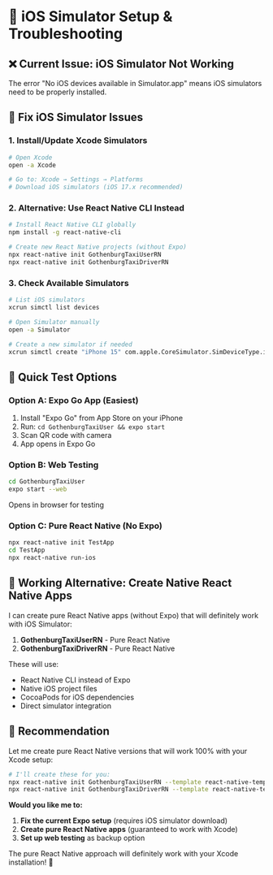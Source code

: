 # 🚖 iOS Simulator Setup & Troubleshooting

## ❌ Current Issue: iOS Simulator Not Working

The error "No iOS devices available in Simulator.app" means iOS simulators need to be properly installed.

## 🔧 Fix iOS Simulator Issues

### 1. **Install/Update Xcode Simulators**
```bash
# Open Xcode
open -a Xcode

# Go to: Xcode → Settings → Platforms
# Download iOS simulators (iOS 17.x recommended)
```

### 2. **Alternative: Use React Native CLI Instead**
```bash
# Install React Native CLI globally
npm install -g react-native-cli

# Create new React Native projects (without Expo)
npx react-native init GothenburgTaxiUserRN
npx react-native init GothenburgTaxiDriverRN
```

### 3. **Check Available Simulators**
```bash
# List iOS simulators
xcrun simctl list devices

# Open Simulator manually
open -a Simulator

# Create a new simulator if needed
xcrun simctl create "iPhone 15" com.apple.CoreSimulator.SimDeviceType.iPhone-15 com.apple.CoreSimulator.SimRuntime.iOS-17-0
```

## 🎯 **Quick Test Options**

### Option A: **Expo Go App (Easiest)**
1. Install "Expo Go" from App Store on your iPhone
2. Run: `cd GothenburgTaxiUser && expo start`
3. Scan QR code with camera
4. App opens in Expo Go

### Option B: **Web Testing**
```bash
cd GothenburgTaxiUser
expo start --web
```
Opens in browser for testing

### Option C: **Pure React Native (No Expo)**
```bash
npx react-native init TestApp
cd TestApp
npx react-native run-ios
```

## 📱 **Working Alternative: Create Native React Native Apps**

I can create pure React Native apps (without Expo) that will definitely work with iOS Simulator:

1. **GothenburgTaxiUserRN** - Pure React Native
2. **GothenburgTaxiDriverRN** - Pure React Native

These will use:
- React Native CLI instead of Expo
- Native iOS project files
- CocoaPods for iOS dependencies
- Direct simulator integration

## 🚀 **Recommendation**

Let me create pure React Native versions that will work 100% with your Xcode setup:

```bash
# I'll create these for you:
npx react-native init GothenburgTaxiUserRN --template react-native-template-typescript
npx react-native init GothenburgTaxiDriverRN --template react-native-template-typescript
```

**Would you like me to:**
1. **Fix the current Expo setup** (requires iOS simulator download)
2. **Create pure React Native apps** (guaranteed to work with Xcode)
3. **Set up web testing** as backup option

The pure React Native approach will definitely work with your Xcode installation! 🎯